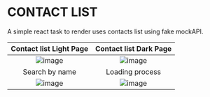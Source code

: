 # CONTACT LIST
A simple react task to render uses contacts list using fake mockAPI.

|                                                 Contact list Light Page                                                    |                                                 Contact list Dark Page                                                |
| :-------------------------------------------------------------------------------------------------------------: | :-------------------------------------------------------------------------------------------------------------: |
| ![image](https://user-images.githubusercontent.com/53113836/143238465-a8135833-1d14-43a0-bae5-63b9f98a80ce.png) |![image](https://user-images.githubusercontent.com/53113836/143238555-6dc10be8-a8b9-4b9a-a88c-efc6ca8ff4f7.png) |
|                                                  Search by name                                                  |                                                  Loading process                                                    |
| ![image](https://user-images.githubusercontent.com/53113836/143243178-5f7b9f82-1916-4d00-b34e-d83fc35cc194.png) | ![image](https://user-images.githubusercontent.com/53113836/143379759-b145e90e-357a-4fa7-bece-611aec51826a.png) |



